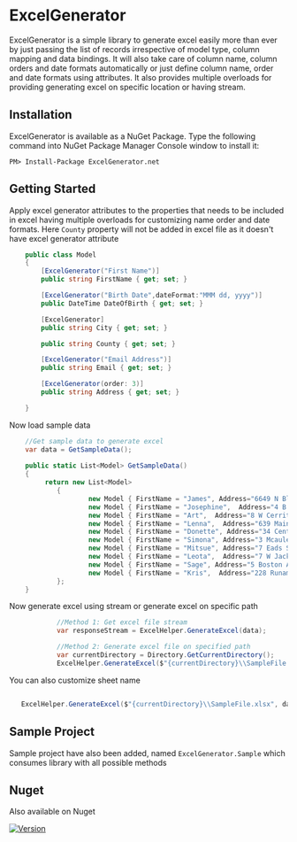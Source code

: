 # ExcelGenerator
ExcelGenerator is a simple library to generate excel easily more than ever by just passing the list of records irrespective of model type, column mapping and data bindings. It will also take care of column name, column orders and date formats automatically or just define column name, order and date formats using attributes. It also provides multiple overloads for providing generating excel on specific location or having stream.

## Installation
ExcelGenerator is available as a NuGet Package. Type the following command into NuGet Package Manager Console window to install it:

```
PM> Install-Package ExcelGenerator.net
```

## Getting Started
Apply excel generator attributes to the properties that needs to be included in excel having multiple overloads for customizing name order and date formats. 
Here `County` property will not be added in excel file as it doesn't have excel generator attribute

```csharp
    public class Model
    {
        [ExcelGenerator("First Name")]
        public string FirstName { get; set; }

        [ExcelGenerator("Birth Date",dateFormat:"MMM dd, yyyy")]
        public DateTime DateOfBirth { get; set; }

        [ExcelGenerator]
        public string City { get; set; }

        public string County { get; set; }

        [ExcelGenerator("Email Address")]
        public string Email { get; set; }

        [ExcelGenerator(order: 3)]
        public string Address { get; set; }

    }
```

Now load sample data  
```csharp
    //Get sample data to generate excel 
    var data = GetSampleData();
            
	public static List<Model> GetSampleData()
    {
         return new List<Model>
            {
                    new Model { FirstName = "James", Address="6649 N Blue Gum St", City="New Orleans" , County="Orleans",  Email="jbutt@gmail.com", DateOfBirth=DateTime.Now},
                    new Model { FirstName = "Josephine",  Address="4 B Blue Ridge Blvd", City="Brighton" , County="Livingston",  Email="josephine_darakjy@darakjy.org", DateOfBirth=DateTime.Now},
                    new Model { FirstName = "Art",  Address="8 W Cerritos Ave #54", City="Bridgeport" , County="Gloucester", Email="art@venere.org", DateOfBirth=DateTime.Now},
                    new Model { FirstName = "Lenna",  Address="639 Main St", City="Anchorage" , County="Anchorage", Email="lpaprocki@hotmail.com", DateOfBirth=DateTime.Now},
                    new Model { FirstName = "Donette", Address="34 Center St", City="Hamilton" , County="Butler", Email="donette.foller@cox.net", DateOfBirth=DateTime.Now},
                    new Model { FirstName = "Simona", Address="3 Mcauley Dr", City="Ashland" , County="Ashland", Email="simona@morasca.com", DateOfBirth=DateTime.Now},
                    new Model { FirstName = "Mitsue", Address="7 Eads St", City="Chicago" , County="Cook", Email="mitsue_tollner@yahoo.com", DateOfBirth=DateTime.Now},
                    new Model { FirstName = "Leota",  Address="7 W Jackson Blvd", City="San Jose" , County="Santa Clara", Email="leota@hotmail.com", DateOfBirth=DateTime.Now},
                    new Model { FirstName = "Sage", Address="5 Boston Ave #88", City="Sioux Falls" , County="Minnehaha", Email="sage_wieser@cox.net", DateOfBirth=DateTime.Now},
                    new Model { FirstName = "Kris",  Address="228 Runamuck Pl #2808", City="Baltimore" , County="Baltimore City", Email="kris@gmail.com", DateOfBirth=DateTime.Now},
            };
    }
```

Now generate excel using stream or generate excel on specific path
```csharp
            //Method 1: Get excel file stream 
            var responseStream = ExcelHelper.GenerateExcel(data);

            //Method 2: Generate excel file on specified path 
            var currentDirectory = Directory.GetCurrentDirectory();
            ExcelHelper.GenerateExcel($"{currentDirectory}\\SampleFile.xlsx", data);

```

You can also customize sheet name 
```csharp

   ExcelHelper.GenerateExcel($"{currentDirectory}\\SampleFile.xlsx", data,"TestSheet");
```


## Sample Project 
Sample project have also been added, named `ExcelGenerator.Sample` which consumes library with all possible methods  

## Nuget
Also available on Nuget 

[![Version](https://img.shields.io/nuget/vpre/ExcelGenerator.net.svg)](https://www.nuget.org/packages/ExcelGenerator.net)
